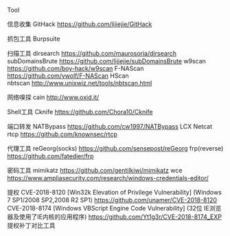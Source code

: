 Tool

信息收集
    GitHack             https://github.com/lijiejie/GitHack

抓包工具
    Burpsuite

扫描工具
    dirsearch           https://github.com/maurosoria/dirsearch
    subDomainsBrute     https://github.com/lijiejie/subDomainsBrute
    w9scan              https://github.com/boy-hack/w9scan
    F-NAScan            https://github.com/ywolf/F-NAScan
    HScan               
    nbtscan             http://www.unixwiz.net/tools/nbtscan.html

网络嗅探
    cain                http://www.oxid.it/
    
Shell工具
    Cknife              https://github.com/Chora10/Cknife

端口转发
    NATBypass           https://github.com/cw1997/NATBypass
    LCX
    Netcat
    rtcp                https://github.com/knownsec/rtcp

代理工具
    reGeorg(socks)      https://github.com/sensepost/reGeorg
    frp(reverse)        https://github.com/fatedier/frp

密码工具
    mimikatz            https://github.com/gentilkiwi/mimikatz
    wce                 https://www.ampliasecurity.com/research/windows-credentials-editor/


提权
	CVE-2018-8120 [Win32k Elevation of Privilege Vulnerability] (Windows 7 SP1/2008 SP2,2008 R2 SP1)
		https://github.com/unamer/CVE-2018-8120
	CVE-2018-8174 [Windows VBScript Engine Code Vulnerability] (32位 IE浏览器及使用了IE内核的应用程序)
		https://github.com/Yt1g3r/CVE-2018-8174_EXP
    提权补丁对比工具